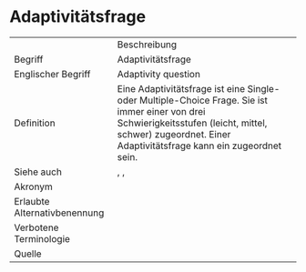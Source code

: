 # Adaptivitätsfrage

<link-summary rel="summary"/>
<card-summary rel="summary"/>
<web-summary rel="summary"/>


<table>
    <tr>
        <td></td>
        <td>Beschreibung</td>
    </tr>
    <tr>
        <td>Begriff</td>
        <td>Adaptivitätsfrage</td>
    </tr>
    <tr>
        <td>Englischer Begriff</td>
        <td>Adaptivity question</td>
    </tr>
    <tr>
        <td>Definition</td>
        <td id="summary" >Eine Adaptivitätsfrage ist eine Single- oder Multiple-Choice Frage. Sie ist immer einer von drei Schwierigkeitsstufen (leicht, mittel, schwer) zugeordnet.
        Einer Adaptivitätsfrage kann ein <a href="Adaptivitätshinweis-GE.md"></a> zugeordnet sein.</td>
    </tr>  
    <tr>
        <td>Siehe auch</td>
        <td><a href="Adaptivitätselement-GE.md"></a>, <a href="Adaptivitätsaufgabe-GE.md"></a>, <a href="Adaptivitätshinweis-GE.md"></a></td>
    </tr>
    <tr>
        <td>Akronym</td>
        <td></td>
    </tr>
   <tr>
        <td>Erlaubte Alternativbenennung</td>
        <td></td>
    </tr>
   <tr>
        <td>Verbotene Terminologie</td>
        <td></td>
    </tr>
   <tr>
        <td>Quelle</td>
        <td></td>
    </tr>
</table>